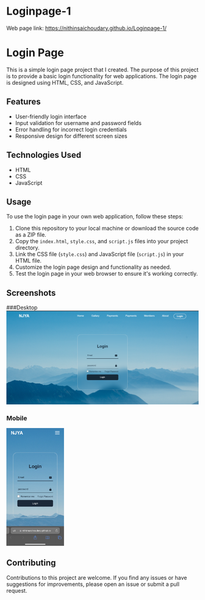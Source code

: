 # Loginpage-1
Web page link: https://nithinsaichoudary.github.io/Loginpage-1/

# Login Page

This is a simple login page project that I created. The purpose of this project is to provide a basic login functionality for web applications. The login page is designed using HTML, CSS, and JavaScript.

## Features

- User-friendly login interface
- Input validation for username and password fields
- Error handling for incorrect login credentials
- Responsive design for different screen sizes

## Technologies Used

- HTML
- CSS
- JavaScript

## Usage

To use the login page in your own web application, follow these steps:

1. Clone this repository to your local machine or download the source code as a ZIP file.
2. Copy the `index.html`, `style.css`, and `script.js` files into your project directory.
3. Link the CSS file (`style.css`) and JavaScript file (`script.js`) in your HTML file.
4. Customize the login page design and functionality as needed.
5. Test the login page in your web browser to ensure it's working correctly.



## Screenshots
###Desktop
![Loginpage-1](https://github.com/nithinsaichoudary/Loginpage-1/blob/main/screenshots/Screenshot%202023-04-13%20224201.png)
### Mobile 
<img src ="https://github.com/nithinsaichoudary/Loginpage-1/blob/main/screenshots/IMG_1396.jpeg"  width=30% height=30%>

## Contributing

Contributions to this project are welcome. If you find any issues or have suggestions for improvements, please open an issue or submit a pull request.
